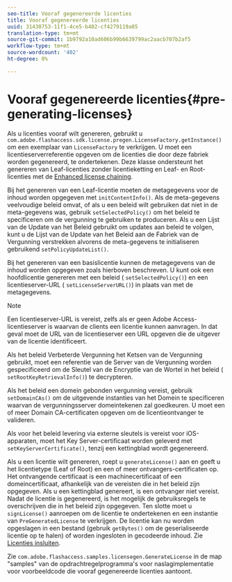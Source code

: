 ```yaml
---
seo-title: Vooraf gegenereerde licenties
title: Vooraf gegenereerde licenties
uuid: 31430753-11f1-4ce5-b402-cf4279119a05
translation-type: tm+mt
source-git-commit: 1b9792a10ad606b99b6639799ac2aacb707b2af5
workflow-type: tm+mt
source-wordcount: '402'
ht-degree: 0%

---
```



# Vooraf gegenereerde licenties{#pre-generating-licenses}

Als u licenties vooraf wilt genereren, gebruikt u `com.adobe.flashaccess.sdk.license.pregen.LicenseFactory.getInstance()` om een exemplaar van `LicenseFactory` te verkrijgen. U moet een licentieserverreferentie opgeven om de licenties die door deze fabriek worden gegenereerd, te ondertekenen. Deze klasse ondersteunt het genereren van Leaf-licenties zonder licentieketting en Leaf- en Root-licenties met de [Enhanced license chaining](../../aaxs-protecting-content/content-introduction/content-usage-rules/content-other-policy-options/content-enhanced-license-chaining.md).

Bij het genereren van een Leaf-licentie moeten de metagegevens voor de inhoud worden opgegeven met `initContentInfo()`. Als de meta-gegevens veelvoudige beleid omvat, of als u een beleid wilt gebruiken dat niet in de meta-gegevens was, gebruik `setSelectedPolicy()` om het beleid te specificeren om de vergunning te gebruiken te produceren. Als u een Lijst van de Update van het Beleid gebruikt om updates aan beleid te volgen, kunt u de Lijst van de Update van het Beleid aan de Fabriek van de Vergunning verstrekken alvorens de meta-gegevens te initialiseren gebruikend `setPolicyUpdateList()`.

Bij het genereren van een basislicentie kunnen de metagegevens van de inhoud worden opgegeven zoals hierboven beschreven. U kunt ook een hoofdlicentie genereren met een beleid ( `setSelectedPolicy()`) en een licentieserver-URL ( `setLicenseServerURL()`) in plaats van met de metagegevens.

>[!NOTE]
>
>Een licentieserver-URL is vereist, zelfs als er geen Adobe Access-licentieserver is waarvan de clients een licentie kunnen aanvragen. In dat geval moet de URL van de licentieserver een URL opgeven die de uitgever van de licentie identificeert.

Als het beleid Verbeterde Vergunning het Ketsen van de Vergunning gebruikt, moet een referentie van de Server van de Vergunning worden gespecificeerd om de Sleutel van de Encryptie van de Wortel in het beleid ( `setRootKeyRetrievalInfo()`) te decrypteren.

Als het beleid een domein gebonden vergunning vereist, gebruik `setDomainCAs()` om de uitgevende instanties van het Domein te specificeren waarvan de vergunningsserver domeintekenen zal goedkeuren. U moet een of meer Domain CA-certificaten opgeven om de licentieontvanger te valideren.

Als voor het beleid levering via externe sleutels is vereist voor iOS-apparaten, moet het Key Server-certificaat worden geleverd met `setKeyServerCertificate()`, tenzij een kettingblad wordt gegenereerd.

Als u een licentie wilt genereren, roept u `generateLicense()` aan en geeft u het licentietype (Leaf of Root) en een of meer ontvangers-certificaten op. Het ontvangende certificaat is een machinecertificaat of een domeincertificaat, afhankelijk van de vereisten die in het beleid zijn opgegeven. Als u een kettingblad genereert, is een ontvanger niet vereist. Nadat de licentie is gegenereerd, is het mogelijk de gebruiksregels te overschrijven die in het beleid zijn opgegeven. Ten slotte moet u `signLicense()` aanroepen om de licentie te ondertekenen en een instantie van `PreGeneratedLicense` te verkrijgen. De licentie kan nu worden opgeslagen in een bestand (gebruik `getBytes()` om de geserialiseerde licentie op te halen) of worden ingesloten in gecodeerde inhoud. Zie [Licenties insluiten](../../aaxs-protecting-content/content-pre-generating-and-embedded-licenses/content-embedding-licenses.md).

Zie `com.adobe.flashaccess.samples.licensegen.GenerateLicense` in de map &quot;samples&quot; van de opdrachtregelprogramma&#39;s voor naslagimplementatie voor voorbeeldcode die vooraf gegenereerde licenties aantoont.
